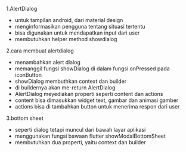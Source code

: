1.AlertDialog
- untuk tampilan android, dari material design
- menginformasikan pengguna tentang situasi tertentu
- bisa digunakan untuk mendapatkan input dari user
- membutuhkan helper method showdialog

2.cara membuat alertdialog
- menambahkan alert dialog
- memanggil fungsi showDialog di dalam fungsi onPressed pada iconButton
- showDialog membuthkan context dan builder
- di buildernya akan me-return AlertDialog
- AlertDialog meyediakan properti seperti content dan actions
- content bisa dimasukkan widget text, gambar dan animasi gamber
- actions bisa di tambahkan button untuk menerima respon dari user

3.bottom sheet
-  seperti dialog tetapi muncul dari bawah layar aplikasi
- menggunakan fungsi bawaan flutter showModalBottomSheet
- membutuhkan dua properti, yaitu context dan builder